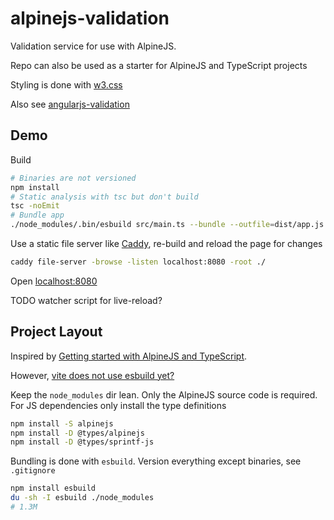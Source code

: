 # alpinejs-validation

Validation service for use with AlpineJS.

Repo can also be used as a starter for AlpineJS and TypeScript projects

Styling is done with [w3.css](https://www.w3schools.com/w3css)

Also see [angularjs-validation](https://github.com/mozey/angularjs-validation)


## Demo

Build
```bash
# Binaries are not versioned
npm install 
# Static analysis with tsc but don't build
tsc -noEmit 
# Bundle app
./node_modules/.bin/esbuild src/main.ts --bundle --outfile=dist/app.js
```

Use a static file server like [Caddy](https://caddy.community/),
re-build and reload the page for changes
```bash
caddy file-server -browse -listen localhost:8080 -root ./
```

Open [localhost:8080](http://localhost:8080)

TODO watcher script for live-reload?


## Project Layout

Inspired by [Getting started with AlpineJS and TypeScript](https://archive.ph/3uBQM).

However, [vite does not use esbuild yet?](https://vitejs.dev/guide/why.html#why-not-bundle-with-esbuild)

Keep the `node_modules` dir lean. Only the AlpineJS source code is required. For JS dependencies only install the type definitions
```bash
npm install -S alpinejs
npm install -D @types/alpinejs
npm install -D @types/sprintf-js
```

Bundling is done with `esbuild`. Version everything except binaries, see `.gitignore`
```bash
npm install esbuild
du -sh -I esbuild ./node_modules
# 1.3M
```


